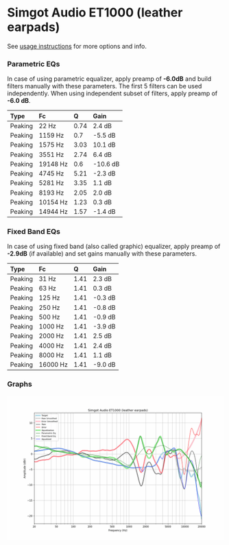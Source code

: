 # Simgot Audio ET1000 (leather earpads)
See [usage instructions](https://github.com/jaakkopasanen/AutoEq#usage) for more options and info.

### Parametric EQs
In case of using parametric equalizer, apply preamp of **-6.0dB** and build filters manually
with these parameters. The first 5 filters can be used independently.
When using independent subset of filters, apply preamp of **-6.0 dB**.

| Type    | Fc       |    Q | Gain     |
|:--------|:---------|:-----|:---------|
| Peaking | 22 Hz    | 0.74 | 2.4 dB   |
| Peaking | 1159 Hz  | 0.7  | -5.5 dB  |
| Peaking | 1575 Hz  | 3.03 | 10.1 dB  |
| Peaking | 3551 Hz  | 2.74 | 6.4 dB   |
| Peaking | 19148 Hz | 0.6  | -10.6 dB |
| Peaking | 4745 Hz  | 5.21 | -2.3 dB  |
| Peaking | 5281 Hz  | 3.35 | 1.1 dB   |
| Peaking | 8193 Hz  | 2.05 | 2.0 dB   |
| Peaking | 10154 Hz | 1.23 | 0.3 dB   |
| Peaking | 14944 Hz | 1.57 | -1.4 dB  |

### Fixed Band EQs
In case of using fixed band (also called graphic) equalizer, apply preamp of **-2.9dB**
(if available) and set gains manually with these parameters.

| Type    | Fc       |    Q | Gain    |
|:--------|:---------|:-----|:--------|
| Peaking | 31 Hz    | 1.41 | 2.3 dB  |
| Peaking | 63 Hz    | 1.41 | 0.3 dB  |
| Peaking | 125 Hz   | 1.41 | -0.3 dB |
| Peaking | 250 Hz   | 1.41 | -0.8 dB |
| Peaking | 500 Hz   | 1.41 | -0.9 dB |
| Peaking | 1000 Hz  | 1.41 | -3.9 dB |
| Peaking | 2000 Hz  | 1.41 | 2.5 dB  |
| Peaking | 4000 Hz  | 1.41 | 2.4 dB  |
| Peaking | 8000 Hz  | 1.41 | 1.1 dB  |
| Peaking | 16000 Hz | 1.41 | -9.0 dB |

### Graphs
![](./Simgot%20Audio%20ET1000%20(leather%20earpads).png)